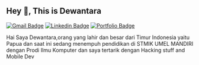 ## Hey 👋, This is Dewantara
[![Gmail Badge](https://img.shields.io/badge/-GoodGuyzaxx@gmail.com-c14438?style=flat&logo=Gmail&logoColor=white&link=mailto:GoodGuyzaxx@gmail.com)](mailto:GoodGuyzaxx@gmail.com) 
[![Linkedin Badge](https://img.shields.io/badge/-https://www.linkedin.com/in/dewantarar-44a807222/-0072b1?style=flat&logo=Linkedin&logoColor=white&link=https://www.linkedin.com/in/https://www.linkedin.com/in/dewantarar-44a807222//)](https://www.linkedin.com/in/https://www.linkedin.com/in/dewantarar-44a807222//) [![Portfolio Badge](https://img.shields.io/badge/portfolio-web-blue?style=flat&link=https://dewantara.netlify.app//)](https://dewantara.netlify.app//) <p align='left'>Hai Saya Dewantara,orang yang lahir dan besar dari Timur Indonesia yaitu Papua dan saat ini sedang menempuh pendidikan di STMIK UMEL MANDIRI dengan Prodi Ilmu Komputer dan saya tertarik dengan Hacking stuff and Mobile Dev
</p>
